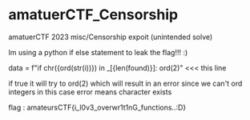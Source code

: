 # amatuerCTF_Censorship
amatuerCTF 2023  misc/Censorship expoit   (unintended solve)


Im using a python if else statement to leak the flag!!!  :)


data = f"if chr({ord(str(i))}) in _[{len(found)}]: ord(2)"  <<<  this line


if true it will try to ord(2)  which will result in an error since we can't ord integers  in this case error means character exists


flag : amateursCTF{i_l0v3_overwr1t1nG_functions..:D}
